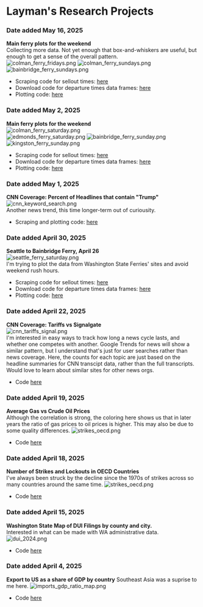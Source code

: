 # Layman's Research Projects


### **Date added** May 16, 2025 <br>
**Main ferry plots for the weekend**  
Collecting more data. Not yet enough that box-and-whiskers are useful, but enough to get a sense of the overall pattern.  
![colman_ferry_fridays.png](outputs/plots/colman_ferry_fridays.png)
![colman_ferry_sundays.png](outputs/plots/colman_ferry_sundays.png)
![bainbridge_ferry_sundays.png](outputs/plots/bainbridge_ferry_sundays.png) 
- Scraping code for sellout times: [here](src/ferry_scrape.py)
- Download code for departure times data frames: [here](src/ferry_data_download.py)
- Plotting code: [here](src/ferry_plot.py)

### **Date added** May 2, 2025 <br>
**Main ferry plots for the weekend**  
![colman_ferry_saturday.png](outputs/plots/colman_ferry_saturday.png)  
![edmonds_ferry_saturday.png](outputs/plots/edmonds_ferry_saturday.png)
![bainbridge_ferry_sunday.png](outputs/plots/bainbridge_ferry_sunday.png)
![kingston_ferry_sunday.png](outputs/plots/kingston_ferry_sunday.png)
- Scraping code for sellout times: [here](src/ferry_scrape.py)
- Download code for departure times data frames: [here](src/ferry_data_download.py)
- Plotting code: [here](src/ferry_plot.py)

### **Date added** May 1, 2025 <br>
**CNN Coverage: Percent of Headlines that contain "Trump"**  
![cnn_keyword_search.png](outputs/plots/cnn_keyword_search.png)  
Another news trend, this time longer-term out of curiousity. 
- Scraping and plotting code: [here](src/cnn_analysis.py)

### **Date added** April 30, 2025 <br>
**Seattle to Bainbridge Ferry, April 26**  
![seattle_ferry_saturday.png](outputs/plots/seattle_ferry_saturday.png)  
I'm trying to plot the data from Washington State Ferries' sites and avoid weekend rush hours. 
- Scraping code for sellout times: [here](src/ferry_scrape.py)
- Download code for departure times data frames: [here](src/ferry_data_download.py)
- Plotting code: [here](src/ferry_plot.py)

### **Date added** April 22, 2025 <br>
**CNN Coverage: Tariffs vs Signalgate**  
![cnn_tariffs_signal.png](outputs/plots/cnn_tariffs_signal.png)  
I'm interested in easy ways to track how long a news cycle lasts, and whether one competes with another. Google Trends for news will show a similar pattern, but I understand that's just for user searches rather than news coverage. Here, the counts for each topic are just based on the headline summaries for CNN transcipt data, rather than the full transcripts. Would love to learn about similar sites for other news orgs. 
- Code [here](src/cnn_analysis.py)


### **Date added** April 19, 2025 <br>
**Average Gas vs Crude Oil Prices**  
Although the correlation is strong, the coloring here shows us that in later years the ratio of gas prices to oil prices is higher. This may also be due to some quality differences. 
![strikes_oecd.png](outputs/plots/oil_gas_scatter.png)  
- Code [here](src/oil_v_gas.py)

### **Date added** April 18, 2025 <br>
**Number of Strikes and Lockouts in OECD Countries**  
I've always been struck by the decline since the 1970s of strikes across so many countries around the same time. 
![strikes_oecd.png](outputs/plots/strikes_oecd.png)  
- Code [here](src/strikes.py)

### **Date added** April 15, 2025 <br>
**Washington State Map of DUI Filings by county and city.**  
Interested in what can be made with WA administrative data. 
![dui_2024.png](outputs/plots/dui_2024.png)
- Code [here](src/dui_data.py)


### **Date added** April 4, 2025 <br>
**Export to US as a share of GDP by country**
Southeast Asia was a suprise to me here. 
![imports_gdp_ratio_map.png](outputs/plots/imports_gdp_ratio_map.png)
- Code [here](src/map_tariffs_impact.py)